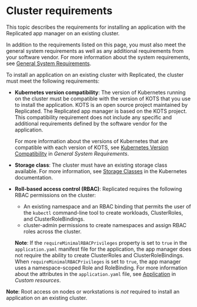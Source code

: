 # Cluster requirements

This topic describes the requirements for installing an application with the Replicated app manager on an existing cluster.

In addition to the requirements listed on this page, you must also meet the general system requirements as well as any additional requirements from your software vendor. For more information about the system requirements, see [General System Requirements](installing-general-requirements).

To install an application on an existing cluster with Replicated, the cluster must meet the following requirements:

* **Kubernetes version compatibility**: The version of Kubernetes running on the cluster must be compatible with the version of KOTS  that you use to install the application. KOTS is an open source project maintained by Replicated. The Replicated app manager is based on the KOTS project. This compatibility requirement does not include any specific and additional requirements defined by the software vendor for the application.

   For more information about the versions of Kubernetes that are compatible with each version of KOTS, see [Kubernetes Version Compatibility](installing-general-requirements/#kubernetes-version-compatibility) in _General System Requirements_.
* **Storage class**: The cluster must have an existing storage class available. For more information, see [Storage Classes](https://kubernetes.io/docs/concepts/storage/storage-classes/) in the Kubernetes documentation.
* **Roll-based access control (RBAC)**: Replicated requires the following RBAC permissions on the cluster:
   * An existing namespace and an RBAC binding that permits the user of the `kubectl` command-line tool to create workloads, ClusterRoles, and ClusterRoleBindings.
   * cluster-admin permissions to create namespaces and assign RBAC roles across the cluster.

   **Note**: If the `requireMinimalRBACPrivileges` property is set to `true` in the `application.yaml` manifest file for the application, the app manager does not require the ability to create ClusterRoles and ClusterRoleBindings.
   When `requireMinimalRBACPrivileges` is set to `true`, the app manager uses a namespace-scoped Role and RoleBinding. For more information about the attributes in the `application.yaml` file, see [Application](../vendor/custom-resource-application) in _Custom resources_.

**Note**: Root access on nodes or workstations is *not* required to install an application on an existing cluster.
